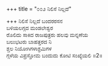 +++
title = "೦೦೨ ನಿಲಿಸೆ ನಿಲ್ಲದೆ"

+++
ನಿಲಿಸೆ ನಿಲ್ಲದೆ ಬಂದರರಸನ                       
ಬಳಿಯಲಗ್ಗದ ಮಂಡಲೇಶ್ವರ                       
ರೊಲಿದು ಸಾಕಿದ ರಾಜಪುತ್ರರು ಹಲವು ಮನ್ನಣೆಯ        
ಬಲುಭಟರು ಬಾಹತ್ತರದ ನಿ           
ಶ್ಚಲ ನಿಯೋಗಿಗಳಾಶ್ರಮಿಗಳ                       
ಗ್ಗಳೆಯ ವಿಪ್ರಸ್ತೋಮ ಬಂದುದು ಕೋಟಿ ಸಂಖ್ಯೆಯಲಿ     ॥2॥